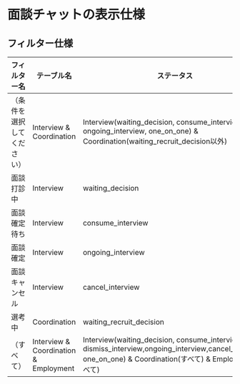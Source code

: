 # 面談チャットの表示仕様


## フィルター仕様

|フィルター名|テーブル名|ステータス|
|--------------|--------|--------- |
|（条件を選択してください）|Interview & Coordination|Interview(waiting_decision, consume_interview, ongoing_interview, one_on_one) & Coordination(waiting_recruit_decision以外)|
|面談打診中|Interview|waiting_decision|
|面談確定待ち|Interview|consume_interview|
|面談確定|Interview|ongoing_interview|
|面談キャンセル|Interview|cancel_interview|
|選考中|Coordination|waiting_recruit_decision|
| （すべて）|Interview & Coordination & Employment|Interview(waiting_decision, consume_interview, dismiss_interview,ongoing_interview,cancel_interview, one_on_one) & Coordination(すべて) & Employment(すべて)|



  

